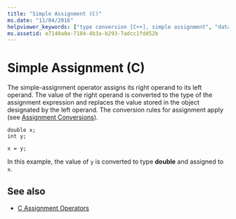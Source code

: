 ```yaml
---
title: "Simple Assignment (C)"
ms.date: "11/04/2016"
helpviewer_keywords: ["type conversion [C++], simple assignment", "data type conversion [C++], simple assignment", "operators [C], simple assignment", "assignment operators [C++], simple", "simple assignment operator", "equal sign"]
ms.assetid: e7140a0a-7104-4b3a-b293-7adcc1fdd52b
---
```

# Simple Assignment (C)

The simple-assignment operator assigns its right operand to its left operand. The value of the right operand is converted to the type of the assignment expression and replaces the value stored in the object designated by the left operand. The conversion rules for assignment apply (see [Assignment Conversions](../c-language/assignment-conversions.md)).

```
double x;
int y;

x = y;
```

In this example, the value of `y` is converted to type **double** and assigned to `x`.

## See also

- [C Assignment Operators](../c-language/c-assignment-operators.md)
